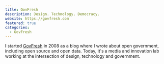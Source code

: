 ```yaml
---
title: GovFresh
description: Design. Technology. Democracy.
website: https://govfresh.com
featured: true
categories:
  - GovFresh
---
```


I started [GovFresh](https://govfresh.com) in 2008 as a blog where I wrote about open government, including open source and open data. Today, it's a media and innovation lab working at the intersection of design, technology and government.
